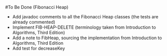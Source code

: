 #To Be Done (Fibonacci Heap)

- Add javadoc comments to all the Fibonacci Heap classes (the tests are already commented)
- Implement FIB-HEAP-DELETE (terminology taken from Introduction to Algorithms, Third Edition)
- Add a note to FibHeap, sourcing the implementation from Introduction to Algorithms, Third Edition
- Add test for decreaseKey

